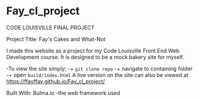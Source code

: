 # Fay_cl_project
CODE LOUISVILLE FINAL PROJECT

Project Title: Fay's Cakes and What-Not

  I made this website as a project for my Code Louisville Front End Web Development course. It is designed to be a mock bakery site for myself.

-To view the site simply:
-+ `git clone repo`
-+ navigate to containing folder
-+ open `build/index.html`
A live version on the site can also be viewed at https://ffayffay.github.io/Fay_cl_project/

Built With:
Bulma.io -the web framework used
